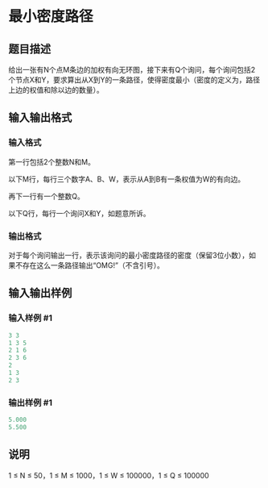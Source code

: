 # 最小密度路径

## 题目描述

给出一张有N个点M条边的加权有向无环图，接下来有Q个询问，每个询问包括2个节点X和Y，要求算出从X到Y的一条路径，使得密度最小（密度的定义为，路径上边的权值和除以边的数量）。

## 输入输出格式

### 输入格式

第一行包括2个整数N和M。

以下M行，每行三个数字A、B、W，表示从A到B有一条权值为W的有向边。

再下一行有一个整数Q。

以下Q行，每行一个询问X和Y，如题意所诉。

### 输出格式

对于每个询问输出一行，表示该询问的最小密度路径的密度（保留3位小数），如果不存在这么一条路径输出“OMG!”（不含引号）。

## 输入输出样例

### 输入样例 #1

```cpp
3 3
1 3 5
2 1 6
2 3 6
2
1 3
2 3

```
### 输出样例 #1

```cpp
5.000
5.500

```
## 说明

1 ≤ N ≤ 50，1 ≤ M ≤ 1000，1 ≤ W ≤ 100000，1 ≤ Q ≤ 100000

